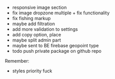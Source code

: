 - responsive image section
- fix image dropzone multiple + fix functionality
- fix fishing markup
- maybe add filtration
- add more validation to settings
- add copy option, place
- maybe split admin part
- maybe sent to BE firebase geopoint type
- todo push private package on github repo

Remember:
- styles priority fuck
